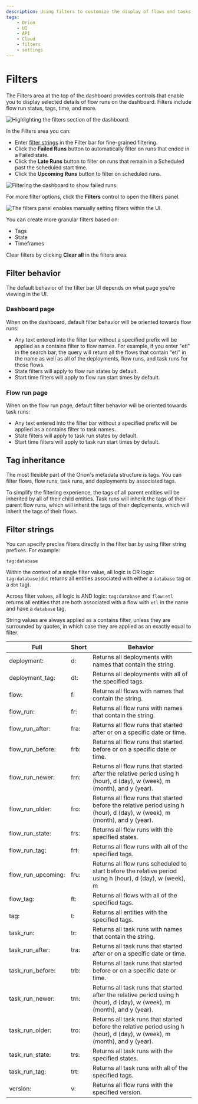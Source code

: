 ```yaml
---
description: Using filters to customize the display of flows and tasks.
tags:
    - Orion
    - UI
    - API
    - Cloud
    - filters
    - settings
---
```


# Filters

The Filters area at the top of the dashboard provides controls that enable you to display selected details of flow runs on the dashboard. Filters include flow run status, tags, time, and more. 

![Highlighting the filters section of the dashboard.](/img/ui/orion-dash-filters.png)

In the Filters area you can:

- Enter [filter strings](#filter-strings) in the Filter bar for fine-grained filtering.
- Click the **Failed Runs** button to automatically filter on runs that ended in a Failed state.
- Click the **Late Runs** button to filter on runs that remain in a Scheduled past the scheduled start time.
- Click the **Upcoming Runs** button to filter on scheduled runs.

![Filtering the dashboard to show failed runs.](/img/ui/orion-filters-failed.png)

For more filter options, click the **Filters** control to open the filters panel.

![The filters panel enables manually setting filters within the UI.](/img/ui/orion-filters-panel.png)

You can create more granular filters based on:

- Tags
- State
- Timeframes

Clear filters by clicking **Clear all** in the filters area.

## Filter behavior

The default behavior of the filter bar UI depends on what page you're viewing in the UI. 

### Dashboard page

When on the dashboard, default filter behavior will be oriented towards flow runs:

- Any text entered into the filter bar without a specified prefix will be applied as a contains filter to flow names. For example, if you enter "etl" in the search bar, the query will return all the flows that contain "etl" in the name as well as all of the deployments, flow runs, and task runs for those flows.
- State filters will apply to flow run states by default.
- Start time filters will apply to flow run start times by default.

### Flow run page

When on the flow run page, default filter behavior will be oriented towards task runs:

- Any text entered into the filter bar without a specified prefix will be applied as a contains filter to task names. 
- State filters will apply to task run states by default.
- Start time filters will apply to task run start times by default.

## Tag inheritance

The most flexible part of the Orion's metadata structure is tags. You can filter flows, flow runs, task runs, and deployments by associated tags. 

To simplify the filtering experience, the tags of all parent entities will be inherited by all of their child entities. Task runs will inherit the tags of their parent flow runs, which will inherit the tags of their deployments, which will inherit the tags of their flows. 

## Filter strings

You can specify precise filters directly in the filter bar by using filter string prefixes. For example:

```
tag:database
```

Within the context of a single filter value, all logic is OR logic: `tag:database|dbt` returns all entities associated with either a `database` tag or a `dbt` tag). 

Across filter values, all logic is AND logic: `tag:database` and `flow:etl` returns all entities that are both associated with a flow with `etl` in the name and have a `database` tag.

String values are always applied as a contains filter, unless they are surrounded by quotes, in which case they are applied as an exactly equal to filter.

| Full | Short | Behavior |
| --- | --- | --- |
| deployment: | d: | Returns all deployments with names that contain the string. | 
| deployment_tag: | dt: | Returns all deployments with all of the specified tags. |
| flow: | f: | Returns all flows with names that contain the string. |
| flow_run: | fr: | Returns all flow runs with names that contain the string. |
| flow_run_after: | fra: | Returns all flow runs that started after or on a specific date or time. |
| flow_run_before: | frb: | Returns all flow runs that started before or on a specific date or time. |
| flow_run_newer: | frn: | Returns all flow runs that started after the relative period using h (hour), d (day), w (week), m (month), and y (year). |
| flow_run_older: | fro: | Returns all flow runs that started before the relative period using h (hour), d (day), w (week), m (month), and y (year). |
| flow_run_state: | frs: | Returns all flow runs with the specified states. |
| flow_run_tag: | frt: | Returns all flow runs with all of the specified tags. |
| flow_run_upcoming: | fru: | Returns all flow runs scheduled to start before the relative period using h (hour), d (day), w (week), m | (month), and y (year). |
| flow_tag: | ft: | Returns all flows with all of the specified tags. |
| tag: | t: | Returns all entities with the specified tags. |
| task_run: | tr: | Returns all task runs with names that contain the string. |
| task_run_after: | tra: | Returns all task runs that started after or on a specific date or time. |
| task_run_before: | trb: | Returns all task runs that started before or on a specific date or time. |
| task_run_newer: | trn: | Returns all task runs that started after the relative period using h (hour), d (day), w (week), m (month), and y (year). |
| task_run_older: | tro: | Returns all task runs that started before the relative period using h (hour), d (day), w (week), m (month), and y (year). |
| task_run_state: | trs: | Returns all task runs with the specified states. |
| task_run_tag: | trt: | Returns all task runs with all of the specified tags. |
| version: | v: | Returns all flow runs with the specified version. |